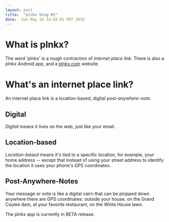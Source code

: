 ```yaml
---
layout: post
title:  "plnkx blog #1"
date:  Sun May 24 14:58:01 PDT 2015
---
```




# What is plnkx?

The word 'plnkx' is a rough contraction of *internet place link*.
There is also a plnkx Android app, and a
[plnkx.com](http://www.plnkx.com) website.

# What's an internet place link?

An internet place link is a location-based, digital *post-anywhere-note*.


## Digital

*Digital* means it lives on the web, just like your email.

## Location-based

*Location-based* means it's tied to a specific location, for example, your home address -- except that instead of using your street address to identify the location it uses your phone's GPS coordinates.

## Post-Anywhere-Notes

Your message or note is like a digital cairn that can be plopped down anywhere there are GPS coordinates: outside your house, on the Grand Coulee dam, at your favorite restaurant, on the White House lawn. 


The plnkx app is currently in BETA release.
